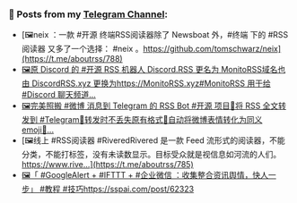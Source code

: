 ### 📰 Posts from my [Telegram Channel](https://t.me/s/aboutrss):
<!-- BLOG-POST-LIST:START -->
- [🖼neix ：一款 #开源 终端RSS阅读器除了 Newsboat 外，#终端 下的 #RSS阅读器 又多了一个选择： #neix 。https://github.com/tomschwarz/neix](https://t.me/aboutrss/788)
- [🖼原 Discord 的 #开源 RSS 机器人 Discord.RSS 更名为 MonitoRSS域名也由 DiscordRSS.xyz 更换为https://MonitoRSS.xyz#MonitoRSS 用于给 #Discord 聊天频道...](https://t.me/aboutrss/787)
- [🖼完美照搬 #微博 消息到 Telegram 的 RSS Bot #开源 项目🔸将 RSS 全文转发到 #Telegram🔸转发时不丢失原有格式🔸自动将微博表情转化为同义 emoji🔸...](https://t.me/aboutrss/786)
- [🖼线上 #RSS阅读器 #RiveredRivered 是一款 Feed 流形式的阅读器，不能分类，不能打标签，没有未读数显示。目标受众就是视信息如河流的人们。https://www.rive...](https://t.me/aboutrss/785)
- [🖼「 #GoogleAlert + #IFTTT + #企业微信 ：收集整合资讯舆情，快人一步」 #教程 #技巧https://sspai.com/post/62323](https://t.me/aboutrss/784)
<!-- BLOG-POST-LIST:END -->

<!--
**AboutRSS/AboutRSS** is a ✨ _special_ ✨ repository because its `README.md` (this file) appears on your GitHub profile.

Here are some ideas to get you started:

- 🔭 I’m currently working on ...
- 🌱 I’m currently learning ...
- 👯 I’m looking to collaborate on ...
- 🤔 I’m looking for help with ...
- 💬 Ask me about ...
- 📫 How to reach me: ...
- 😄 Pronouns: ...
- ⚡ Fun fact: ...
-->
